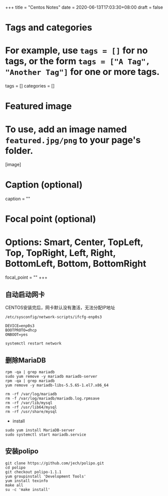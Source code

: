 +++
title = "Centos Notes"
date = 2020-06-13T17:03:30+08:00
draft = false

# Tags and categories
# For example, use `tags = []` for no tags, or the form `tags = ["A Tag", "Another Tag"]` for one or more tags.
tags = []
categories = []

# Featured image
# To use, add an image named `featured.jpg/png` to your page's folder. 
[image]
  # Caption (optional)
  caption = ""

  # Focal point (optional)
  # Options: Smart, Center, TopLeft, Top, TopRight, Left, Right, BottomLeft, Bottom, BottomRight
  focal_point = ""
+++


## 自动启动网卡

CENTOS安装完后，网卡默认没有激活，无法分配IP地址

`/etc/sysconfig/network-scripts/ifcfg-enp0s3`

```
DEVICE=enp0s3
BOOTPROTO=dhcp
ONBOOT=yes
```

```
systemctl restart network
```


## 删除MariaDB

```
rpm -qa | grep mariadb
sudo yum remove -y mariadb mariadb-server
rpm -qa | grep mariadb
yum remove -y mariadb-libs-5.5.65-1.el7.x86_64

rm -rf /var/log/mariadb
rm -f /var/log/mariadb/mariadb.log.rpmsave
rm -rf /var/lib/mysql
rm -rf /usr/lib64/mysql
rm -rf /usr/share/mysql
```

- install

```
sudo yum install MariaDB-server
sudo systemctl start mariadb.service
```


## 安装polipo


```
git clone https://github.com/jech/polipo.git
cd polipo
git checkout polipo-1.1.1
yum groupinstall 'Development Tools'
yum install texinfo
make all
su -c 'make install'
```

